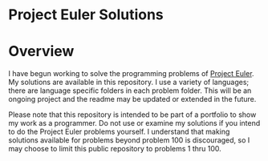 

<a id="org54a5e8d"></a>

# Project Euler Solutions


<a id="org98243b9"></a>

# Overview

I have begun working to solve the programming problems of [Project
Euler](https://projecteuler.net). My solutions are available in this repository. I use a variety
of languages; there are language specific folders in each problem
folder. This will be an ongoing project and the readme may be updated
or extended in the future.

Please note that this repository is intended to be part of a portfolio
to show my work as a programmer. Do not use or examine my solutions if
you intend to do the Project Euler problems yourself. I understand that
making solutions available for problems beyond problem 100 is
discouraged, so I may choose to limit this public repository to
problems 1 thru 100.

